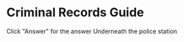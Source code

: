 # Criminal Records Guide

<tabs>
<tab title="Hidden">Click "Answer" for the answer</tab>
<tab title="Answer">Underneath the police station</tab>
</tabs>